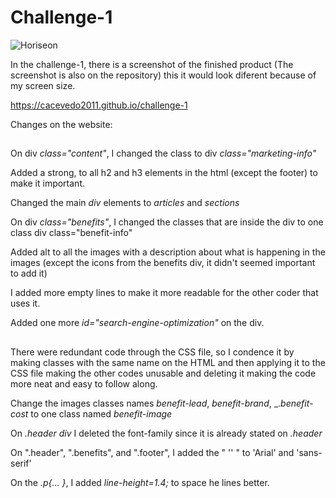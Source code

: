 # Challenge-1


![Horiseon](https://user-images.githubusercontent.com/18291317/89701776-1431df80-d908-11ea-9bbd-c2f5c348f281.png)


In the challenge-1, there is a screenshot of the finished product (The screenshot is also on the repository) this it would look diferent because of my screen size.

https://cacevedo2011.github.io/challenge-1

Changes on the website:

##                                            <!-- HTML -->

On div _class="content"_, I changed the class to div _class="marketing-info"_

Added a strong, to all h2 and h3 elements in the html (except the footer) to make it important.

Changed the main _div_ elements to _articles_ and _sections_

On div _class="benefits"_, I changed the classes that are inside the div to one class div class="benefit-info" 

Added alt to all the images with a description about what is happening in the images (except the icons from the benefits div, it didn't seemed important to add it)

I added more empty lines to make it more readable for the other coder that uses it.

Added one more _id="search-engine-optimization"_ on the div.

##                                             <!-- CSS -->

There were redundant code through the CSS file, so I condence it by making classes with the same name on the HTML and then applying it to the CSS file making the other codes unusable and deleting it making the code more neat and easy to follow along.

Change the images classes names _benefit-lead_, _benefit-brand_, _._benefit-cost_ to one class named _benefit-image_

On _.header div_ I deleted the font-family since it is already stated on _.header_

On ".header", ".benefits", and ".footer", I added the " '' " to 'Arial' and 'sans-serif'

On the _.p{... }_, I added _line-height=1.4;_ to space he lines better.